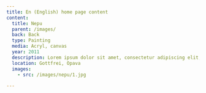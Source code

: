 ```yaml
---
title: En (English) home page content
content:
  title: Nepu
  parent: /images/
  back: Back
  type: Painting
  media: Acryl, canvas
  year: 2011
  description: Lorem ipsum dolor sit amet, consectetur adipiscing elit, sed do eiusmod tempor incididunt ut labore et dolore magna aliqua. 
  location: Gottfrei, Opava
  images:
    - src: /images/nepu/1.jpg
    
---
```

